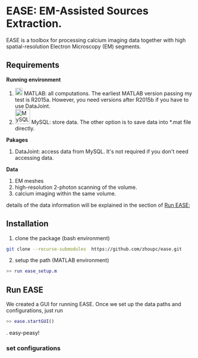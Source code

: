 # EASE: EM-Assisted Sources Extraction. 

EASE is a toolbox for processing calcium imaging data together with high spatial-resolution Electron Microscopy (EM) segments. 

## Requirements 
**Running environment**
1. <img src="https://upload.wikimedia.org/wikipedia/commons/2/21/Matlab_Logo.png" alt="matlab" style="width:20px;"/> MATLAB: all computations. The earliest MATLAB version passing my test is R2015a. However, you need versions after R2015b if you have to use DataJoint. 
2. <img src="https://upload.wikimedia.org/wikipedia/en/6/62/MySQL.svg" alt="MySQL" style="width:40px;"/> MySQL: store data. The other option is to save data into *.mat file directly.

**Pakages** 
1. DataJoint: access data from MySQL. It's not required if you don't need accessing data.  

**Data**
1. EM meshes 
2. high-resolution 2-photon scanning of the volume. 
3. calcium imaging within the same volume. 

details of the data information will be explained in the section of [Run EASE](run-ease); 
## Installation
1. clone the package (bash environment) 
```bash 
git clone --recurse-submodules  https://github.com/zhoupc/ease.git
```

2. setup the path (MATLAB environment)
```matlab
>> run ease_setup.m
```

## Run EASE 
We created a GUI for running EASE. Once we set up the data paths and configurations, just run 
```matlab 
>> ease.startGUI()
```
. easy-peasy! 

### set configurations 



